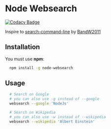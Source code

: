# Node Websearch

[![Codacy Badge](https://api.codacy.com/project/badge/Grade/fb7a928aa4d34803a0ee2ee1e21f2d73)](https://www.codacy.com/app/fedevitale99/node-websearch?utm_source=github.com&utm_medium=referral&utm_content=Rawnly/node-websearch&utm_campaign=badger)

Inspire to [search-command-line](https://github.com/BandW2011/search-command-line) by [BandW2011](https://github.com/BandW2011/)

## Installation

You must use **npm**:

```bash
  npm install -g node-websearch
```

## Usage

```bash
  # Search on Google
  # you can also use -g instead of --google
  websearch --google 'NodeJs'

  # Search on Wikipedia
  # you can also use -w instead of --wikipedia
  websearch --wikipedia 'Albert Einstein'
```
